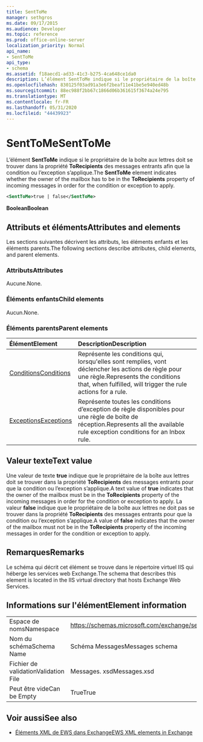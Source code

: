 ```yaml
---
title: SentToMe
manager: sethgros
ms.date: 09/17/2015
ms.audience: Developer
ms.topic: reference
ms.prod: office-online-server
localization_priority: Normal
api_name:
- SentToMe
api_type:
- schema
ms.assetid: f18aecd1-ad33-41c3-b275-4ca648ce1da0
description: L’élément SentToMe indique si le propriétaire de la boîte aux lettres doit se trouver dans la propriété ToRecipients des messages entrants afin que la condition ou l’exception s’applique.
ms.openlocfilehash: 830125f03ad91a3e6f2beaf11e41be5e940ed48b
ms.sourcegitcommit: 88ec988f2bb67c1866d06b361615f3674a24e795
ms.translationtype: MT
ms.contentlocale: fr-FR
ms.lasthandoff: 05/31/2020
ms.locfileid: "44439923"
---
```

# <a name="senttome"></a><span data-ttu-id="7a87b-103">SentToMe</span><span class="sxs-lookup"><span data-stu-id="7a87b-103">SentToMe</span></span>

<span data-ttu-id="7a87b-104">L’élément **SentToMe** indique si le propriétaire de la boîte aux lettres doit se trouver dans la propriété **ToRecipients** des messages entrants afin que la condition ou l’exception s’applique.</span><span class="sxs-lookup"><span data-stu-id="7a87b-104">The **SentToMe** element indicates whether the owner of the mailbox has to be in the **ToRecipients** property of incoming messages in order for the condition or exception to apply.</span></span> 
  
```XML
<SentToMe>true | false</SentToMe>
```

 <span data-ttu-id="7a87b-105">**Boolean**</span><span class="sxs-lookup"><span data-stu-id="7a87b-105">**Boolean**</span></span>
## <a name="attributes-and-elements"></a><span data-ttu-id="7a87b-106">Attributs et éléments</span><span class="sxs-lookup"><span data-stu-id="7a87b-106">Attributes and elements</span></span>

<span data-ttu-id="7a87b-107">Les sections suivantes décrivent les attributs, les éléments enfants et les éléments parents.</span><span class="sxs-lookup"><span data-stu-id="7a87b-107">The following sections describe attributes, child elements, and parent elements.</span></span>
  
### <a name="attributes"></a><span data-ttu-id="7a87b-108">Attributs</span><span class="sxs-lookup"><span data-stu-id="7a87b-108">Attributes</span></span>

<span data-ttu-id="7a87b-109">Aucune.</span><span class="sxs-lookup"><span data-stu-id="7a87b-109">None.</span></span>
  
### <a name="child-elements"></a><span data-ttu-id="7a87b-110">Éléments enfants</span><span class="sxs-lookup"><span data-stu-id="7a87b-110">Child elements</span></span>

<span data-ttu-id="7a87b-111">Aucun.</span><span class="sxs-lookup"><span data-stu-id="7a87b-111">None.</span></span>
  
### <a name="parent-elements"></a><span data-ttu-id="7a87b-112">Éléments parents</span><span class="sxs-lookup"><span data-stu-id="7a87b-112">Parent elements</span></span>

|<span data-ttu-id="7a87b-113">**Élément**</span><span class="sxs-lookup"><span data-stu-id="7a87b-113">**Element**</span></span>|<span data-ttu-id="7a87b-114">**Description**</span><span class="sxs-lookup"><span data-stu-id="7a87b-114">**Description**</span></span>|
|:-----|:-----|
|[<span data-ttu-id="7a87b-115">Conditions</span><span class="sxs-lookup"><span data-stu-id="7a87b-115">Conditions</span></span>](conditions.md) <br/> |<span data-ttu-id="7a87b-116">Représente les conditions qui, lorsqu'elles sont remplies, vont déclencher les actions de règle pour une règle.</span><span class="sxs-lookup"><span data-stu-id="7a87b-116">Represents the conditions that, when fulfilled, will trigger the rule actions for a rule.</span></span>  <br/> |
|[<span data-ttu-id="7a87b-117">Exceptions</span><span class="sxs-lookup"><span data-stu-id="7a87b-117">Exceptions</span></span>](exceptions.md) <br/> |<span data-ttu-id="7a87b-118">Représente toutes les conditions d’exception de règle disponibles pour une règle de boîte de réception.</span><span class="sxs-lookup"><span data-stu-id="7a87b-118">Represents all the available rule exception conditions for an Inbox rule.</span></span>  <br/> |
   
## <a name="text-value"></a><span data-ttu-id="7a87b-119">Valeur texte</span><span class="sxs-lookup"><span data-stu-id="7a87b-119">Text value</span></span>

<span data-ttu-id="7a87b-120">Une valeur de texte **true** indique que le propriétaire de la boîte aux lettres doit se trouver dans la propriété **ToRecipients** des messages entrants pour que la condition ou l’exception s’applique.</span><span class="sxs-lookup"><span data-stu-id="7a87b-120">A text value of **true** indicates that the owner of the mailbox must be in the **ToRecipients** property of the incoming messages in order for the condition or exception to apply.</span></span> <span data-ttu-id="7a87b-121">La valeur **false** indique que le propriétaire de la boîte aux lettres ne doit pas se trouver dans la propriété **ToRecipients** des messages entrants pour que la condition ou l’exception s’applique.</span><span class="sxs-lookup"><span data-stu-id="7a87b-121">A value of **false** indicates that the owner of the mailbox must not be in the **ToRecipients** property of the incoming messages in order for the condition or exception to apply.</span></span> 
  
## <a name="remarks"></a><span data-ttu-id="7a87b-122">Remarques</span><span class="sxs-lookup"><span data-stu-id="7a87b-122">Remarks</span></span>

<span data-ttu-id="7a87b-123">Le schéma qui décrit cet élément se trouve dans le répertoire virtuel IIS qui héberge les services web Exchange.</span><span class="sxs-lookup"><span data-stu-id="7a87b-123">The schema that describes this element is located in the IIS virtual directory that hosts Exchange Web Services.</span></span>
  
## <a name="element-information"></a><span data-ttu-id="7a87b-124">Informations sur l'élément</span><span class="sxs-lookup"><span data-stu-id="7a87b-124">Element information</span></span>

|||
|:-----|:-----|
|<span data-ttu-id="7a87b-125">Espace de noms</span><span class="sxs-lookup"><span data-stu-id="7a87b-125">Namespace</span></span>  <br/> |https://schemas.microsoft.com/exchange/services/2006/messages  <br/> |
|<span data-ttu-id="7a87b-126">Nom du schéma</span><span class="sxs-lookup"><span data-stu-id="7a87b-126">Schema Name</span></span>  <br/> |<span data-ttu-id="7a87b-127">Schéma Messages</span><span class="sxs-lookup"><span data-stu-id="7a87b-127">Messages schema</span></span>  <br/> |
|<span data-ttu-id="7a87b-128">Fichier de validation</span><span class="sxs-lookup"><span data-stu-id="7a87b-128">Validation File</span></span>  <br/> |<span data-ttu-id="7a87b-129">Messages. xsd</span><span class="sxs-lookup"><span data-stu-id="7a87b-129">Messages.xsd</span></span>  <br/> |
|<span data-ttu-id="7a87b-130">Peut être vide</span><span class="sxs-lookup"><span data-stu-id="7a87b-130">Can be Empty</span></span>  <br/> |<span data-ttu-id="7a87b-131">True</span><span class="sxs-lookup"><span data-stu-id="7a87b-131">True</span></span>  <br/> |
   
## <a name="see-also"></a><span data-ttu-id="7a87b-132">Voir aussi</span><span class="sxs-lookup"><span data-stu-id="7a87b-132">See also</span></span>



- [<span data-ttu-id="7a87b-133">Éléments XML de EWS dans Exchange</span><span class="sxs-lookup"><span data-stu-id="7a87b-133">EWS XML elements in Exchange</span></span>](ews-xml-elements-in-exchange.md)

